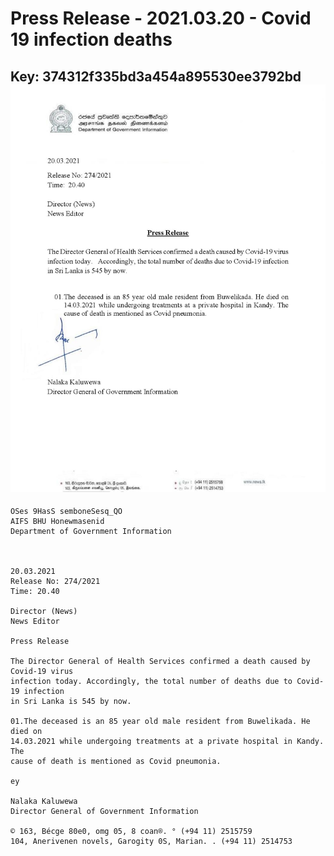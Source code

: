# Press Release - 2021.03.20 - Covid 19 infection deaths 
Key: 374312f335bd3a454a895530ee3792bd 
![img](img/374312f335bd3a454a895530ee3792bd.jpg)
---
```
OSes 9HasS semboneSesq_QO
AIFS BHU Honewmasenid
Department of Government Information

 

20.03.2021
Release No: 274/2021
Time: 20.40

Director (News)
News Editor

Press Release

The Director General of Health Services confirmed a death caused by Covid-19 virus
infection today. Accordingly, the total number of deaths due to Covid-19 infection
in Sri Lanka is 545 by now.

01.The deceased is an 85 year old male resident from Buwelikada. He died on
14.03.2021 while undergoing treatments at a private hospital in Kandy. The
cause of death is mentioned as Covid pneumonia.

ey

Nalaka Kaluwewa
Director General of Government Information

© 163, Bécge 80e0, omg 05, 8 coan®. ° (+94 11) 2515759
104, Anerivenen novels, Garogity 0S, Marian. . (+94 11) 2514753

```
